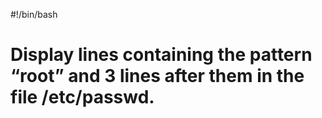 #!/bin/bash
# Display lines containing the pattern “root” and 3 lines after them in the file /etc/passwd.
